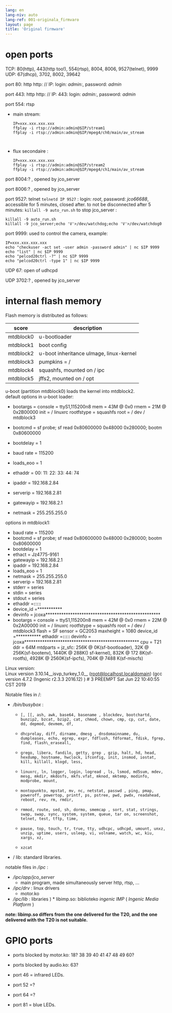 ```yaml
---
lang: en
lang-niv: auto
lang-ref: 001-originala_firmvaro
layout: page
title: 'Original firmware'
---
```


# open ports

TCP: 80(http), 443(http too!), 554(rtsp), 8004, 8006, 9527(telnet), 9999
UDP: 67(dhcp), 3702, 8002, 39642

port 80: http
http: // IP: login: _admin:_, password: _admin_

port 443: http
http: // IP: 443: login: _admin:_, password: _admin_

port 554: rtsp
* main stream: 

    ```
    IP=xxx.xxx.xxx.xxx
    ffplay -i rtsp://admin:admin@$IP/stream1
    ffplay -i rtsp://admin:admin@$IP/mpeg4/ch0/main/av_stream



    ```
* flux secondaire :



    ```
    IP=xxx.xxx.xxx.xxx
    ffplay -i rtsp://admin:admin@$IP/stream2
    ffplay -i rtsp://admin:admin@$IP/mpeg4/ch1/main/av_stream
    ````

port 8004:? , opened by jco_server



port 8006:? , opened by jco_server




port 9527: telnet
`telnetd IP 9527` : login: _root_, password: _jco66688_, accessible for 5 minutes, closed after.
to not be disconnected after 5 minutes: `killall -9 auto_run.sh`
to stop jco_server : 
 
 

```
killall -9 auto_run.sh
killall -9 jco_server;echo 'V'>/dev/watchdog;echo 'V'>/dev/watchdog0
```

port 9999: used to control the camera, example:

```
IP=xxx.xxx.xxx.xxx
echo "checkuser -act set -user admin -password admin" | nc $IP 9999
echo "list" | nc $IP 9999
echo "pelcod20ctrl -?" | nc $IP 9999
echo "pelcod20ctrl -type 1" | nc $IP 9999
```

UDP 67: open of udhcpd

UDP 3702:? , opened by jco_server




# internal flash memory
Flash memory is distributed as follows:

score | description |
--- | --- |
mtdblock0 | u-bootloader |
mtdblock1 | boot config |
mtdblock2 | u-boot inheritance uImage, linux-kernel |
mtdblock3 | pumpkins = / |
mtdblock4 | squashfs, mounted on / ipc |
mtdblock5 | jffs2, mounted on / opt |

u-boot (partition mtdblock0) loads the kernel into mtdblock2.  
default options in u-boot loader:  
* bootargs = console = ttyS1,115200n8 mem = 43M @ 0x0 rmem = 21M @ 0x2B00000 init = / linuxrc rootfstype = squashfs root = / dev / mtdblock3


* bootcmd = sf probe; sf read 0x80600000 0x48000 0x280000; bootm 0x80600000


* bootdelay = 1


* baud rate = 115200


* loads\_eoo = 1


* ethaddr = 00: 11: 22: 33: 44: 74


* ipaddr = 192.168.2.84


* serverip = 192.168.2.81


* gatewayip = 192.168.2.1


* netmask = 255.255.255.0



options in mtdblock1:
* baud rate = 115200
* bootcmd = sf probe; sf read 0x80600000 0x48000 0x280000; bootm 0x80600000
* bootdelay = 1
* ethact = Jz4775-9161
* gatewayip = 192.168.2.1
* ipaddr = 192.168.2.84
* loads\_eoo = 1
* netmask = 255.255.255.0
* serverip = 192.168.2.81
* stderr = series
* stdin = series
* stdout = series
* ethaddr =**:**:**:**:**:**
* device\_id =***********
* devinfo = jcoxa***************************************************
* bootargs = console = ttyS1,115200n8 mem = 42M @ 0x0 rmem = 22M @ 0x2A00000 init = / linuxrc rootfstype = squashfs root = / dev / mtdblock3 flash = SF sensor = GC2053 maxheight = 1080 device\_id =*********** ethaddr =**:**:**:**:**:** devinfo = jcoxa*************************************************** cpu = T21 ddr = 64M mtdparts = jz\_sfc: 256K @ 0K(sf-bootloader), 32K @ 256K(sf-bootenv), 1440K @ 288K() sf-kernel), 832K @ 172 8K(sf-rootfs), 4928K @ 2560K(sf-ipcfs), 704K @ 7488 K(sf-miscfs)


Linux version:  
Linux version 3.10.14\_\_isvp\_turkey\_1.0\_\_ (root@localhost.localdomain) (gcc version 4.7.2 (Ingenic r2.3.3 2016.12) ) # 3 PREEMPT Sat Jun 22 10:40:55 CST 2019


Notable files in /:
* _/bin/busybox_ : 
  *     [, [[, ash, awk, base64, basename , blockdev, bootchartd, bunzip2, bzcat, bzip2, cat, chmod, chown, cmp, cp, cut, date, dd, depmod, devmem, df,
  *     dhcprelay, diff, dirname, dmesg , dnsdomainname, du, dumpleases, echo, egrep, expr, fdflush, fdformat, fdisk, fgrep, find, flash\_eraseall,
  *     grego, libera, fandilo, getty, grep , gzip, halt, hd, head, hexdump, hostname, hwclock, ifconfig, init, insmod, iostat, kill, killall, klogd, less,
  *     linuxrc, ln, logger, login, logread , ls, lsmod, md5sum, mdev, mesg, mkdir, mkdosfs, mkfs.vfat, mknod, mktemp, modinfo, modprobe, mount,
  *     montopunkto, mpstat, mv, nc, netstat, passwd , ping, pmap, poweroff, powertop, printf, ps, pstree, pwd, pwdx, readahead, reboot, rev, rm, rmdir,
  *     rmmod, route, sed, sh, dormo, smemcap , sort, stat, strings, swap, swap, sync, system, system, queue, tar on, screenshot, telnet, test, tftp, time,
  *     pause, top, touch, tr, true, tty, udhcpc, udhcpd, umount, unxz, unzip, uptime, users, usleep, vi, volname, watch, wc, kiu, xargs, xz,
  *     xzcat

* / lib: standard libraries.



notable files in _/ipc_ :
* _/ipc/app/jco\_server_
  * main program, made simultaneously server http, rtsp, ...
* _/ipc/drv_ : linux drivers
  * motor.ko
* _/ipc/lib_ : libraries
)  * libimp.so: biblioteko _ingenic_ _IMP_ ( _Ingenic Media Platform_ )


**note: libimp.so differs from the one delivered for the T20, and the one delivered with the T20 is not suitable.**

# GPIO ports

* ports blocked by motor.ko: 18? 38 39 40 41 47 48 49 60?


* ports blocked by audio.ko: 63?


* port 46 = infrared LEDs.


* port 52 =?


* port 64 =?


* port 81 = blue LEDs.




